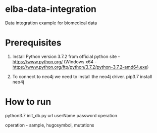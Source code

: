 # elba-data-integration
Data integration example for biomedical data

# Prerequisites

1. Install Python version 3.7.2 from official python site - https://www.python.org/  (Windows x64 - https://www.python.org/ftp/python/3.7.2/python-3.7.2-amd64.exe)

2. To connect to neo4j we need to install the neo4j driver.
pip3.7 install neo4j

# How to run

python3.7 init_db.py url userName password operation

operation - sample, hugosymbol, mutations


